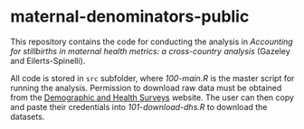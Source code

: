 # maternal-denominators-public

This repository contains the code for conducting the analysis in *Accounting for stillbirths in maternal health metrics: a cross-country analysis* (Gazeley and Eilerts-Spinelli).

All code is stored in `src` subfolder, where _100-main.R_ is the master script for running the analysis. Permission to download raw data must be obtained from the [Demographic and Health Surveys](https://dhsprogram.com/data/dataset_admin/login_main.cfm?CFID=125767463&CFTOKEN=750eaa2d96515598-173C0B7C-F057-DDD4-4810222726B91953) website. The user can then copy and paste their credentials into _101-download-dhs.R_ to download the datasets.